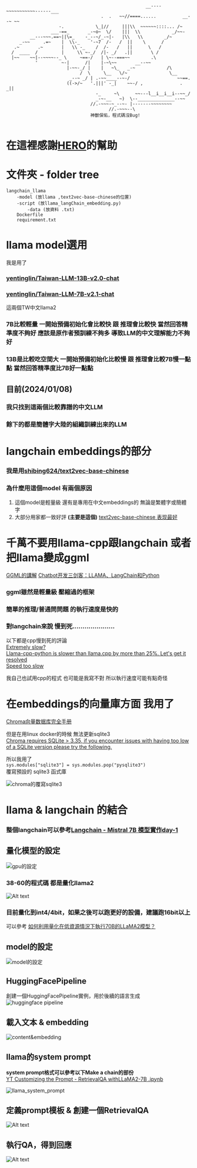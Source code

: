 ```

                                                     __----~~~~~~~~~~~------___
                                    .  .   ~~//====......          __--~ ~~
                    -.            \_|//     |||\\  ~~~~~~::::... /~
                 ___-==_       _-~o~  \/    |||  \\            _/~~-
         __---~~~.==~||\=_    -_--~/_-~|-   |\\   \\        _/~
     _-~~     .=~    |  \\-_    '-~7  /-   /  ||    \      /
   .~       .~       |   \\ -_    /  /-   /   ||      \   /
  /  ____  /         |     \\ ~-_/  /|- _/   .||       \ /
  |~~    ~~|--~~~~--_ \     ~==-/   | \~--===~~        .\
           '         ~-|      /|    |-~\~~       __--~~
                       |-~~-_/ |    |   ~\_   _-~            /\
                            /  \     \__   \/~                \__
                        _--~ _/ | .-~~____--~-/                  ~~==.
                       ((->/~   '.|||' -_|    ~~-/ ,              . _||
                                  -_     ~\      ~~---l__i__i__i--~~_/
                                  _-~-__   ~)  \--______________--~~
                                //.-~~~-~_--~- |-------~~~~~~~~
                                       //.-~~~--\
                                神獸保佑，程式碼沒Bug!
  
```
# 在這裡感謝[HERO](https:gitlab.xrspace.io/hero.li)的幫助


# 文件夾 - folder tree 
```
langchain_llama  
    -model (放llama ,text2vec-base-chinese的位置)  
    -script (放llama_langChain_embedding.py)  
        -data (放資料 .txt)  
    Dockerfile  
    requirement.txt  
```


# llama model選用
我是用了  
### [yentinglin/Taiwan-LLM-13B-v2.0-chat](https:huggingface.co/yentinglin/Taiwan-LLM-13B-v2.0-chat)  
### [yentinglin/Taiwan-LLM-7B-v2.1-chat](https:huggingface.co/yentinglin/Taiwan-LLM-7B-v2.1-chat)  
這兩個TW中文llama2  

### 7B比較輕量 一開始預備初始化會比較快 跟 推理會比較快 當然回答精準度不夠好 應該是原作者預訓練不夠多 導致LLM的中文理解能力不夠好
### 13B是比較吃空間大 一開始預備初始化比較慢 跟 推理會比較7B慢一點點 當然回答精準度比7B好一點點


## 目前(2024/01/08)  
### 我只找到這兩個比較靠譜的中文LLM  
### 餘下的都是簡體字大陸的組織訓練出來的LLM  

# langchain embeddings的部分  
### 我是用[shibing624/text2vec-base-chinese](https:huggingface.co/shibing624/text2vec-base-chinese)

### 為什麼用這個model 有兩個原因  
1. 這個model是輕量級 還有是專用在中文embeddings的 無論是繁體字或簡體字  
2. 大部分用家都一致好評 **(主要是這個)** [text2vec-base-chinese 表现最好](https:zhuanlan.zhihu.com/p/622017658)


# 千萬不要用llama-cpp跟langchain 或者 把llama變成ggml  
[GGML的講解](https:blog.infuseai.io/llama-2-llama-cpp-python-introduction-c5f67d979eaa)
[Chatbot开发三剑客：LLAMA、LangChain和Python](https:blog.csdn.net/BF02jgtRS00XKtCx/article/details/134622772)
### ggml雖然是輕量級 壓縮過的框架  
### 簡單的推理/普通問問題 的執行速度是快的  
### 對langchain來說 慢到死..................... 

以下都是cpp慢到死的評論  
[Extremely slow?](https:github.com/ggerganov/llama.cpp/discussions/861)  
[Llama-cpp-python is slower than llama.cpp by more than 25%. Let's get it resolved](https:www.reddit.com/r/LocalLLaMA/comments/14evg0g/llamacpppython_is_slower_than_llamacpp_by_more/)  
[Speed too slow](https:github.com/ggerganov/llama.cpp/issues/2444)

我自己也試用cpp的程式 也可能是我寫不對 所以執行速度可能有點奇怪  

# 在embeddings的向量庫方面 我用了  
[Chroma向量数据库完全手册](https:medium.com/@lemooljiang/chroma%E5%90%91%E9%87%8F%E6%95%B0%E6%8D%AE%E5%BA%93%E5%AE%8C%E5%85%A8%E6%89%8B%E5%86%8C-4248b15679ea)

但是在用linux docker的時候 無法更新sqlite3  
[Chroma requires SQLite > 3.35, if you encounter issues with having too low of a SQLite version please try the following.](https:docs.trychroma.com/troubleshooting)

所以我用了  
```sys.modules["sqlite3"] = sys.modules.pop("pysqlite3")```  
覆寫預設的 sqlite3 函式庫

![chroma的覆寫sqlite3](picture/Snipaste_2024-01-08_13-42-26.png)


# llama & langchain 的結合

### 整個langchain可以參考[Langchain - Mistral 7B 模型實作day-1](https:medium.com/@pang2258/langchain-mistral-7b-%E6%A8%A1%E5%9E%8B%E5%AF%A6%E4%BD%9Cday-1-55ce9eedb63a)

## 量化模型的設定
![gpu的設定](picture/gpu_setting.png)

### 38-60的程式碼 都是量化llama2

![Alt text](picture/llama13B.png)  
### **目前量化到int4/4bit，如果之後可以跑更好的設備，建議跑16bit以上**


可以參考
[如何利用量化在低資源情況下執行70B的LLaMA2模型？](https:r23456999.medium.com/%E5%A6%82%E4%BD%95%E5%88%A9%E7%94%A8%E9%87%8F%E5%8C%96%E5%9C%A8%E4%BD%8E%E8%B3%87%E6%BA%90%E6%83%85%E6%B3%81%E4%B8%8B%E5%9F%B7%E8%A1%8C70b%E7%9A%84llama2%E6%A8%A1%E5%9E%8B-98691acc7d81)

## model的設定
![model的設定](picture/model_setting.png)


## HuggingFacePipeline
創建一個HuggingFacePipeline實例，用於後續的語言生成  
![huggingface pipeline](picture/pipeline.png)

## 載入文本 & embedding
![content&embedding](picture/content&embedding.png)

## llama的system prompt
**system prompt格式可以參考以下Make a chain的部份**  
[YT Customizing the Prompt - RetrievalQA withLLaMA2-7B .ipynb](https:colab.research.google.com/drive/1hRjxdj53MrL0cv5LOn1l0VetFC98JvGR?usp=sharing#scrollTo=4Ia-4OXa5IeP)  

![llama_system_prompt](picture/llama_system_prompt.png)

## 定義prompt模板 & 創建一個RetrievalQA
![Alt text](picture/QA.png)

## 執行QA，得到回應
![Alt text](picture/user_ask.png)
